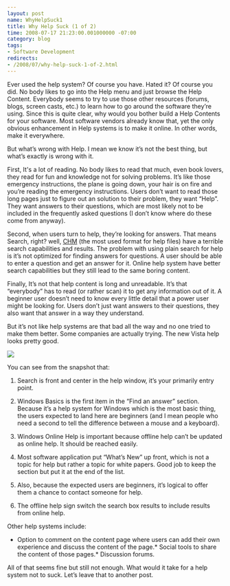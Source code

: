 ```yaml
---
layout: post
name: WhyHelpSuck1
title: Why Help Suck (1 of 2)
time: 2008-07-17 21:23:00.001000000 -07:00
category: blog
tags:
- Software Development
redirects:
- /2008/07/why-help-suck-1-of-2.html
---
```

Ever used the help system? Of course you have. Hated it? Of course you did. No body likes to go into the Help menu and just browse the Help Content. Everybody seems to try to use those other resources (forums, blogs, screen casts, etc.) to learn how to go around the software they’re using. Since this is quite clear, why would you bother build a Help Contents for your software. Most software vendors already know that, yet the only obvious enhancement in Help systems is to make it online. In other words, make it everywhere.

But what’s wrong with Help. I mean we know it’s not the best thing, but what’s exactly is wrong with it.

First, It's a lot of reading. No body likes to read that much, even book lovers, they read for fun and knowledge not for solving problems. It’s like those emergency instructions, the plane is going down, your hair is on fire and you’re reading the emergency instructions. Users don’t want to read those long pages just to figure out an solution to their problem, they want “Help”. They want answers to their questions, which are most likely not to be included in the frequently asked questions (I don’t know where do these come from anyway).

Second, when users turn to help, they’re looking for answers. That means Search, right? well, [CHM](http://en.wikipedia.org/wiki/Microsoft_Compiled_HTML_Help) (the most used format for help files) have a terrible search capabilities and results. The problem with using plain search for help is it’s not optimized for finding answers for questions. A user should be able to enter a question and get an answer for it. Online help system have better search capabilities but they still lead to the same boring content.

Finally, It’s not that help content is long and unreadable. It’s that “everybody” has to read (or rather scan) it to get any information out of it. A beginner user doesn’t need to know every little detail that a power user might be looking for. Users don’t just want answers to their questions, they also want that answer in a way they understand.

But it’s not like help systems are that bad all the way and no one tried to make them better. Some companies are actually trying. The new Vista help looks pretty good.

<img class="imageInCenter" src="{{ site.blogImagesFolder }}{{ page.name }}/SnapshotOfVistaHelpSystem.png">

You can see from the snapshot that:

1. Search is front and center in the help window, it’s your primarily entry point.

2. Windows Basics is the first item in the “Find an answer” section. Because it’s a help system for Windows which is the most basic thing, the users expected to land here are beginners (and I mean people who need a second to tell the difference between a mouse and a keyboard).

3. Windows Online Help is important because offline help can’t be updated as online help. It should be reached easily.

4. Most software application put “What’s New” up front, which is not a topic for help but rather a topic for white papers. Good job to keep the section but put it at the end of the list.

5. Also, because the expected users are beginners, it’s logical to offer them a chance to contact someone for help.

6. The offline help sign switch the search box results to include results from online help.

Other help systems include:

- Option to comment on the content page where users can add their own experience and discuss the content of the page.*   Social tools to share the content of those pages.*   Discussion forums.

All of that seems fine but still not enough. What would it take for a help system not to suck. Let’s leave that to another post.
